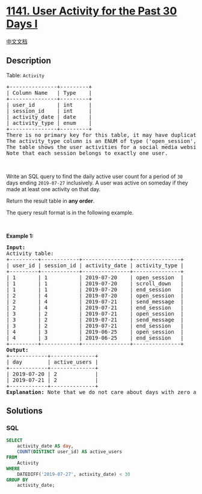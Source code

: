 # [1141. User Activity for the Past 30 Days I](https://leetcode.com/problems/user-activity-for-the-past-30-days-i)

[中文文档](/solution/1100-1199/1141.User%20Activity%20for%20the%20Past%2030%20Days%20I/README.md)

## Description

<p>Table: <code>Activity</code></p>

<pre>
+---------------+---------+
| Column Name   | Type    |
+---------------+---------+
| user_id       | int     |
| session_id    | int     |
| activity_date | date    |
| activity_type | enum    |
+---------------+---------+
There is no primary key for this table, it may have duplicate rows.
The activity_type column is an ENUM of type (&#39;open_session&#39;, &#39;end_session&#39;, &#39;scroll_down&#39;, &#39;send_message&#39;).
The table shows the user activities for a social media website. 
Note that each session belongs to exactly one user.
</pre>

<p>&nbsp;</p>

<p>Write an SQL query to find the daily active user count for a period of <code>30</code> days ending <code>2019-07-27</code> inclusively. A user was active on someday if they made at least one activity on that day.</p>

<p>Return the result table in <strong>any order</strong>.</p>

<p>The query result format is in the following example.</p>

<p>&nbsp;</p>
<p><strong>Example 1:</strong></p>

<pre>
<strong>Input:</strong> 
Activity table:
+---------+------------+---------------+---------------+
| user_id | session_id | activity_date | activity_type |
+---------+------------+---------------+---------------+
| 1       | 1          | 2019-07-20    | open_session  |
| 1       | 1          | 2019-07-20    | scroll_down   |
| 1       | 1          | 2019-07-20    | end_session   |
| 2       | 4          | 2019-07-20    | open_session  |
| 2       | 4          | 2019-07-21    | send_message  |
| 2       | 4          | 2019-07-21    | end_session   |
| 3       | 2          | 2019-07-21    | open_session  |
| 3       | 2          | 2019-07-21    | send_message  |
| 3       | 2          | 2019-07-21    | end_session   |
| 4       | 3          | 2019-06-25    | open_session  |
| 4       | 3          | 2019-06-25    | end_session   |
+---------+------------+---------------+---------------+
<strong>Output:</strong> 
+------------+--------------+ 
| day        | active_users |
+------------+--------------+ 
| 2019-07-20 | 2            |
| 2019-07-21 | 2            |
+------------+--------------+ 
<strong>Explanation:</strong> Note that we do not care about days with zero active users.
</pre>

## Solutions

<!-- tabs:start -->

### **SQL**

```sql
SELECT
    activity_date AS day,
    COUNT(DISTINCT user_id) AS active_users
FROM
    Activity
WHERE
    DATEDIFF('2019-07-27', activity_date) < 30
GROUP BY
    activity_date;
```

<!-- tabs:end -->
